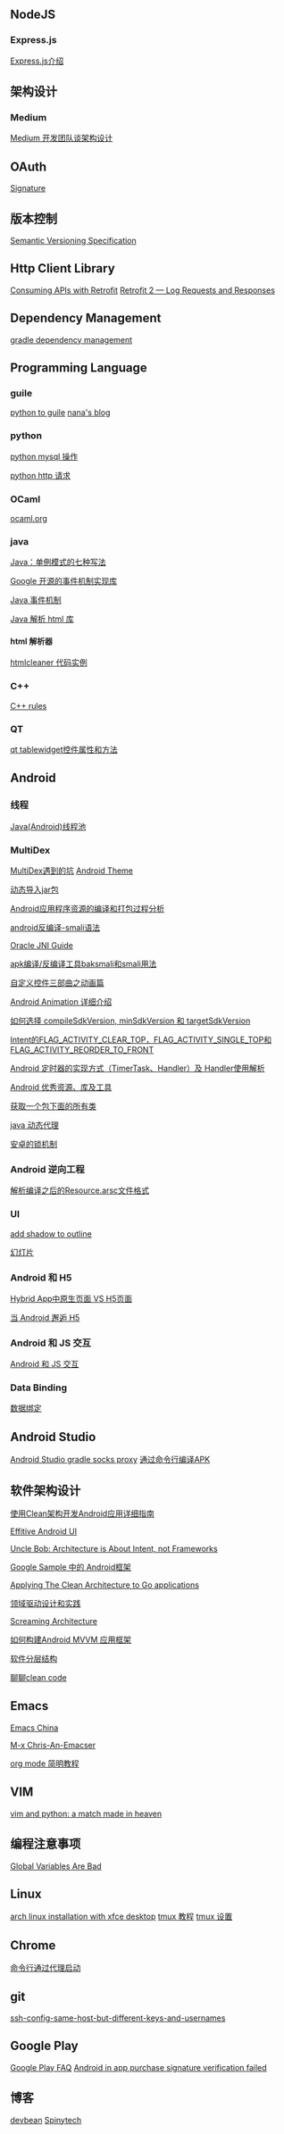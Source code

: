## NodeJS
### Express.js
[Express.js介绍][1]

## 架构设计
### Medium
[Medium 开发团队谈架构设计][2]

## OAuth
[Signature][5]

## 版本控制
[Semantic Versioning Specification][6]

## Http Client Library
[Consuming APIs with Retrofit][7]
[Retrofit 2 — Log Requests and Responses][9]

## Dependency Management
[gradle dependency management][8]

## Programming Language
### guile
[python to guile][10]
[nana's blog][16]

### python
[python mysql 操作][15]

[python http 请求][33]
### OCaml
[ocaml.org][14]

### java
[Java：单例模式的七种写法][29]

[Google 开源的事件机制实现库][31]

[Java 事件机制][32]

[Java 解析 html 库][65]

#### html 解析器
[htmlcleaner 代码实例][66]

### C++
[C++ rules][44]

### QT
[qt tablewidget控件属性和方法][50]

## Android

### 线程
[Java(Android)线程池][68]

### MultiDex
[MultiDex遇到的坑][67]
[Android Theme][11]

[动态导入jar包][18]

[Android应用程序资源的编译和打包过程分析][19]

[android反编译-smali语法][21]

[Oracle JNI Guide][20]

[apk编译/反编译工具baksmali和smali用法][22]

[自定义控件三部曲之动画篇][23]

[Android Animation 详细介绍][24]

[如何选择 compileSdkVersion, minSdkVersion 和 targetSdkVersion][25]

[Intent的FLAG_ACTIVITY_CLEAR_TOP，FLAG_ACTIVITY_SINGLE_TOP和FLAG_ACTIVITY_REORDER_TO_FRONT][26]

[Android 定时器的实现方式（TimerTask、Handler）及 Handler使用解析][28]

[Android 优秀资源、库及工具][35]

[获取一个包下面的所有类][36]

[java 动态代理][37]

[安卓的锁机制][27]

### Android 逆向工程
[解析编译之后的Resource.arsc文件格式][60]


### UI ###
[add shadow to outline][17]

[幻灯片][34]

### Android 和 H5
[Hybrid App中原生页面 VS H5页面][3]

[当 Android 邂逅 H5][4]

### Android 和 JS 交互
[Android 和 JS 交互][39]

### Data Binding
[数据绑定][64]

## Android Studio
[Android Studio gradle socks proxy][45]
[通过命令行编译APK][57]

## 软件架构设计
[使用Clean架构开发Android应用详细指南][51]

[Effitive Android UI][52]

[Uncle Bob: Architecture is About Intent, not Frameworks][53]

[Google Sample 中的 Android框架][54]

[Applying The Clean Architecture to Go applications][56]

[领域驱动设计和实践][58]

[Screaming Architecture][59]

[如何构建Android MVVM 应用框架][61]

[软件分层结构][62]

[聊聊clean code][63]
## Emacs
[Emacs China][12]

[M-x Chris-An-Emacser][13]

[org mode 简明教程][69]

## VIM
[vim and python: a match made in heaven][30]

## 编程注意事项
[Global Variables Are Bad][38]

## Linux
[arch linux installation with xfce desktop][40]
[tmux 教程][42]
[tmux 设置][43]

## Chrome
[命令行通过代理启动][41]

## git
[ssh-config-same-host-but-different-keys-and-usernames][46]

## Google Play
[Google Play FAQ][47]
[Android in app purchase signature verification failed][48]

## 博客
[devbean][49]
[Spinytech][55]


[1]:http://www.cnblogs.com/hyddd/p/4237099.html
[2]:http://www.infoq.com/cn/articles/medium-development-team-talk-about-architecture-design
[3]:http://www.jianshu.com/p/00ff5664e000
[4]:https://whitelaning.github.io/2015/06/12/H5_1.html
[5]:http://tools.ietf.org/html/rfc5849#section-3.3
[6]:http://semver.org/
[7]:https://github.com/codepath/android_guides/wiki/Consuming-APIs-with-Retrofit
[8]:https://docs.gradle.org/current/userguide/dependency_management.html
[9]:https://futurestud.io/blog/retrofit-2-log-requests-and-responses
[10]:http://www.draketo.de/proj/py2guile/
[11]:http://developer.android.com/guide/topics/ui/themes.html
[12]:http://emacs-china.org/
[13]:http://chriszheng.science/
[14]:http://ocaml.org/
[15]:http://www.runoob.com/python/python-mysql.html
[16]:https://nalaginrut.com/
[17]:http://stackoverflow.com/questions/13005714/how-to-show-shadow-around-the-linearlayout-in-android
[18]:http://stackoverflow.com/questions/11453614/how-can-i-load-a-jar-file-dynamically-in-an-android-application-4-0-3
[19]:http://blog.csdn.net/luoshengyang/article/details/8744683
[20]:http://docs.oracle.com/javase/1.5.0/docs/guide/jni/spec/jniTOC.html
[21]:http://blog.isming.me/2015/01/14/android-decompile-smali/
[22]:http://blog.sina.com.cn/s/blog_7c6cbaf601019604.html
[23]:http://blog.csdn.net/harvic880925/article/details/39996643
[24]:http://www.360doc.com/content/13/0102/22/6541311_257754535.shtml
[25]:http://chinagdg.org/2016/01/picking-your-compilesdkversion-minsdkversion-targetsdkversion/
[26]:http://handsomeliuyang.iteye.com/blog/1315283
[27]:https://developer.android.com/reference/java/util/concurrent/locks/Lock.html
[28]:http://blog.csdn.net/a78270528/article/details/49448635
[29]:http://www.blogjava.net/kenzhh/archive/2016/03/28/357824.html
[30]:https://realpython.com/blog/python/vim-and-python-a-match-made-in-heaven/
[31]:https://github.com/google/guava/wiki/EventBusExplained
[32]:http://blog.csdn.net/JianZhiZG/article/details/1427073
[33]:http://blog.csdn.net/xhw88398569/article/details/49179967
[34]:https://developer.android.com/training/animation/screen-slide.html
[35]:http://alamkanak.github.io/android-libraries-and-resources/
[36]:http://stackoverflow.com/questions/15446036/find-all-classes-in-a-package-in-android
[37]:https://www.ibm.com/developerworks/cn/java/j-lo-proxy1/
[38]:http://c2.com/cgi/wiki?GlobalVariablesAreBad
[39]:http://droidyue.com/blog/2014/09/20/interaction-between-java-and-javascript-in-android/
[40]:https://www.howtoforge.com/tutorial/arch-linux-installation-with-xfce-desktop/
[41]:http://ask.systutorials.com/247/how-to-set-google-chromes-proxy-settings-command-line-linux
[42]:http://tangosource.com/blog/a-tmux-crash-course-tips-and-tweaks/
[43]:https://danielmiessler.com/study/tmux/
[44]:https://www.doc.ic.ac.uk/lab/cplus/c++.rules/
[45]:https://blog.jysoftware.com/2015/04/gradle-via-socks5-proxy/
[46]:http://superuser.com/questions/366649/ssh-config-same-host-but-different-keys-and-usernames
[47]:http://blog.csdn.net/bianchengninhao/article/details/42241105
[48]:http://stackoverflow.com/questions/14600664/android-in-app-purchase-signature-verification-failed
[49]:https://www.devbean.net/
[50]:https://lug.ustc.edu.cn/sites/qtguide/ch08-02.htm
[51]:http://www.jcodecraeer.com/a/anzhuokaifa/androidkaifa/2016/0218/3979.html
[52]:https://github.com/pedrovgs/EffectiveAndroidUI/
[53]:https://www.infoq.com/news/2013/07/architecture_intent_frameworks
[54]:https://github.com/googlesamples/android-architecture/tree/todo-mvp-clean/
[55]:http://blog.spinytech.com/
[56]:http://manuel.kiessling.net/2012/09/28/applying-the-clean-architecture-to-go-applications/
[57]:https://developer.android.com/studio/build/building-cmdline.html?hl=zh-cn
[58]:http://www.infoq.com/cn/articles/cjq-ddd
[59]:https://8thlight.com/blog/uncle-bob/2011/09/30/Screaming-Architecture.html
[60]:http://blog.csdn.net/jiangwei0910410003/article/details/50628894
[61]:http://tech.meituan.com/android_mvvm.html
[62]:http://www.ruanyifeng.com/blog/2016/09/software-architecture.html
[63]:http://tech.meituan.com/clean-code.html
[64]:https://developer.android.com/topic/libraries/data-binding/index.html
[65]:https://www.ibm.com/developerworks/cn/java/j-lo-jsouphtml/
[66]:http://www.programcreek.com/java-api-examples/index.php?api=org.htmlcleaner.HtmlCleaner
[67]:https://juejin.im/entry/5705b2712e958a0057a5f735
[68]:http://www.trinea.cn/android/java-android-thread-pool/
[69]:http://www.cnblogs.com/Open_Source/archive/2011/07/17/2108747.html
